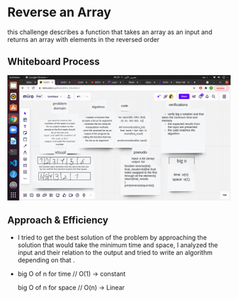 
# Reverse an Array

this challenge describes a function that takes an array as an input and returns an array with elements in the reversed order

## Whiteboard Process


![array-reverse](array-reverse.png)


## Approach & Efficiency

- I tried to get the best solution of the problem by approaching the solution that would take the minimum time and space, I analyzed the input and their relation to the output and tried to write an algorithm depending on that .
- big O of n for time // O(1) -> constant

  big O of n for space // O(n) -> Linear

